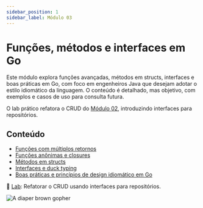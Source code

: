 ```yaml
---
sidebar_position: 1
sidebar_label: Módulo 03
---
```


# Funções, métodos e interfaces em Go

<div className="row">
<div className="col">

Este módulo explora funções avançadas, métodos em structs, interfaces e boas práticas em Go, com foco em engenheiros Java que desejam adotar o estilo idiomático da linguagem. O conteúdo é detalhado, mas objetivo, com exemplos e casos de uso para consulta futura.

O lab prático refatora o CRUD do [Módulo 02](../go-module-2/index.md), introduzindo interfaces para repositórios.

## Conteúdo

- [Funções com múltiplos retornos](./1-funcao-multiplo-retorno.md)
- [Funções anônimas e closures](./2-funcao-anonima.md)
- [Métodos em structs](./3-struct-methods.md)
- [Interfaces e duck typing](./4-interface-duck-typing.md)
- [Boas práticas e princípios de design idiomático em Go](./5-boas-praticas.md)

📌 [Lab](./6-laboratorio.md): Refatorar o CRUD usando interfaces para repositórios.

</div>
<div className="col col--4 text--center">
<img 
    src={require('@site/static/img/gophers/gopher-flow.png').default} 
    style={{ transform:'scale(1.1)', marginTop:'-10px' }}
    alt="A diaper brown gopher" />
</div>
</div>
